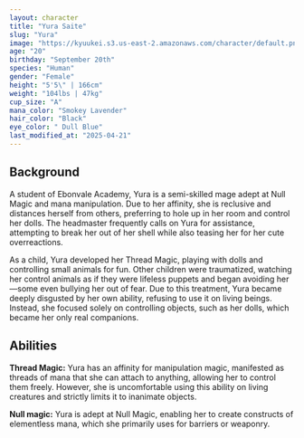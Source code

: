 ```yaml
---
layout: character
title: "Yura Saite"
slug: "Yura"
image: "https://kyuukei.s3.us-east-2.amazonaws.com/character/default.png"
age: "20"
birthday: "September 20th"
species: "Human"
gender: "Female"
height: "5'5\" | 166cm"
weight: "104lbs | 47kg"
cup_size: "A"
mana_color: "Smokey Lavender"
hair_color: "Black"
eye_color: " Dull Blue"
last_modified_at: "2025-04-21"
---
```


## Background

A student of Ebonvale Academy, Yura is a semi-skilled mage adept at Null Magic and mana manipulation. Due to her affinity, she is reclusive and distances herself from others, preferring to hole up in her room and control her dolls. The headmaster frequently calls on Yura for assistance, attempting to break her out of her shell while also teasing her for her cute overreactions.

As a child, Yura developed her Thread Magic, playing with dolls and controlling small animals for fun. Other children were traumatized, watching her control animals as if they were lifeless puppets and began avoiding her—some even bullying her out of fear. Due to this treatment, Yura became deeply disgusted by her own ability, refusing to use it on living beings. Instead, she focused solely on controlling objects, such as her dolls, which became her only real companions.



## Abilities

**Thread Magic:** Yura has an affinity for manipulation magic, manifested as threads of mana that she can attach to anything, allowing her to control them freely. However, she is uncomfortable using this ability on living creatures and strictly limits it to inanimate objects.

**Null magic:** Yura is adept at Null Magic, enabling her to create constructs of elementless mana, which she primarily uses for barriers or weaponry.
